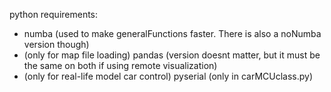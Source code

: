 python requirements:
- numba (used to make generalFunctions faster. There is also a noNumba version though)
- (only for map file loading) pandas (version doesnt matter, but it must be the same on both if using remote visualization)
- (only for real-life model car control) pyserial (only in carMCUclass.py)

